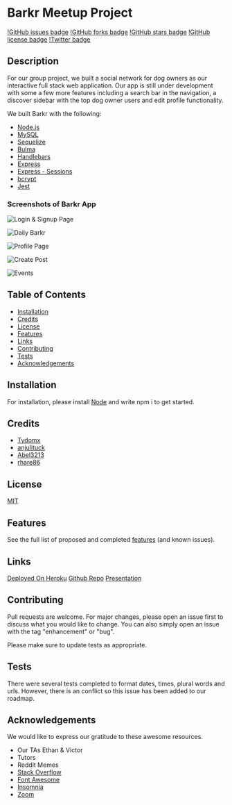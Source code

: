 # Barkr Meetup Project

[!GitHub issues badge](https://img.shields.io/github/issues/Tydomx/barkr-meetup)
[!GitHub forks badge](https://img.shields.io/github/forks/Tydomx/barkr-meetup)
[!GitHub stars badge](https://img.shields.io/github/stars/Tydomx/barkr-meetup)
[!GitHub license badge](https://img.shields.io/github/license/Tydomx/barkr-meetup)
[!Twitter badge](https://img.shields.io/twitter/url?url=https%3A%2F%2Fgithub.com%2FTydomx%2Fbarkr-meetup)

 
 ## Description

For our group project, we built a social network for dog owners as our interactive full stack web application. Our app is still under development with some a few more features including a search bar in the navigation, a discover sidebar with the top dog owner users and edit profile functionality.

We built Barkr with the following:
* [Node.js](https://nodejs.org/en/)
* [MySQL](https://www.mysql.com/)
* [Sequelize](https://sequelize.org/)
* [Bulma](https://bulma.io/) 
* [Handlebars](https://handlebarsjs.com/)
* [Express](https://expressjs.com/)
* [Express - Sessions](https://www.npmjs.com/package/express-session)
* [bcrypt](https://www.npmjs.com/package/bcryptjs)
* [Jest](https://jestjs.io/)

### Screenshots of Barkr App
 

![Login & Signup Page](/images/login.png "Login & Signup Page")

![Daily Barkr](/images/homepage.png "Daily Barkr — The Homepage")

![Profile Page](/images/profilename.png "My Profile")

![Create Post](/images/createpost.png "Create Post")

![Events](/images/events.png "Events")


 ## Table of Contents 
 
 - [Installation](#installation)
 - [Credits](#credits)
 - [License](#license)
 - [Features](#features)
 - [Links](#links)
 - [Contributing](#contributing)
 - [Tests](#tests)
 - [Acknowledgements](#acknowledgements)
 
 
 ## Installation

 For installation, please install [Node](https://nodejs.dev) and write npm i to get started.
 
 ## Credits

* [Tydomx](https://github.com/Tydomx)
* [anjulituck](https://github.com/anjulituck)
* [Abel3213](https://github.com/Abel3213)
* [rhare86](https://github.com/rhare86)

 ## License
 
[MIT](https://choosealicense.com/licenses/mit/)
 
 ## Features

 See the full list of proposed and completed [features](https://github.com/Tydomx/barkr-meetup/issues) (and known issues).

 ## Links

[Deployed On Heroku](https://barkr-meetup.herokuapp.com)
[Github Repo](https://github.com/Tydomx/barkr-meetup)
[Presentation](https://docs.google.com/presentation/d/1T1pB9th0iznImvRJMZI2yw61akT2MUZftVwS47kQ6K0/edit?usp=sharing)

 ## Contributing

Pull requests are welcome. For major changes, please open an issue first to discuss what you would like to change. You can also simply open an issue with the tag "enhancement" or "bug". 

Please make sure to update tests as appropriate.

 ## Tests

There were several tests completed to format dates, times, plural words and urls. However, there is an conflict so this issue has been added to our roadmap.
  
## Acknowledgements 

We would like to express our gratitude to these awesome resources. 
* Our TAs Ethan & Victor
* Tutors 
* Reddit Memes
* [Stack Overflow](https://stackoverflow.com/)
* [Font Awesome](https://fontawesome.com/)
* [Insomnia](https://insomnia.rest/)
* [Zoom](https://zoom.us/)

  